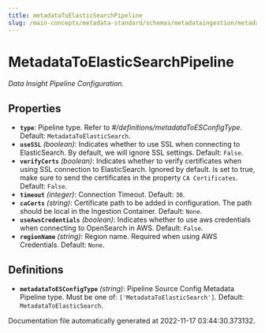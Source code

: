 ```yaml
---
title: metadataToElasticSearchPipeline
slug: /main-concepts/metadata-standard/schemas/metadataingestion/metadatatoelasticsearchpipeline
---
```


# MetadataToElasticSearchPipeline

*Data Insight Pipeline Configuration.*

## Properties

- **`type`**: Pipeline type. Refer to *#/definitions/metadataToESConfigType*. Default: `MetadataToElasticSearch`.
- **`useSSL`** *(boolean)*: Indicates whether to use SSL when connecting to ElasticSearch. By default, we will ignore SSL settings. Default: `False`.
- **`verifyCerts`** *(boolean)*: Indicates whether to verify certificates when using SSL connection to ElasticSearch. Ignored by default. Is set to true, make sure to send the certificates in the property `CA Certificates`. Default: `False`.
- **`timeout`** *(integer)*: Connection Timeout. Default: `30`.
- **`caCerts`** *(string)*: Certificate path to be added in configuration. The path should be local in the Ingestion Container. Default: `None`.
- **`useAwsCredentials`** *(boolean)*: Indicates whether to use aws credentials when connecting to OpenSearch in AWS. Default: `False`.
- **`regionName`** *(string)*: Region name. Required when using AWS Credentials. Default: `None`.
## Definitions

- **`metadataToESConfigType`** *(string)*: Pipeline Source Config Metadata Pipeline type. Must be one of: `['MetadataToElasticSearch']`. Default: `MetadataToElasticSearch`.


Documentation file automatically generated at 2022-11-17 03:44:30.373132.
